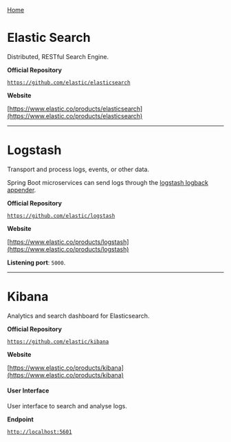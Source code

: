 [Home](../../README.md#documentation)

# Elastic Search

Distributed, RESTful Search Engine.

**Official Repository**

[`https://github.com/elastic/elasticsearch`](https://github.com/elastic/elasticsearch)

**Website**

[https://www.elastic.co/products/elasticsearch](https://www.elastic.co/products/elasticsearch)

---

# Logstash

Transport and process logs, events, or other data.

Spring Boot microservices can send logs through the [logstash logback appender](https://github.com/logstash/logstash-logback-encoder).

**Official Repository**

[`https://github.com/elastic/logstash`](https://github.com/elastic/logstash)

**Website**

[https://www.elastic.co/products/logstash](https://www.elastic.co/products/logstash)

**Listening port**: `5000`.

---

# Kibana

Analytics and search dashboard for Elasticsearch.

**Official Repository**

[`https://github.com/elastic/kibana`](https://github.com/elastic/kibana)

**Website**

[https://www.elastic.co/products/kibana](https://www.elastic.co/products/kibana)

#### User Interface

User interface to search and analyse logs.

**Endpoint**

[`http://localhost:5601`](http://localhost:5601)